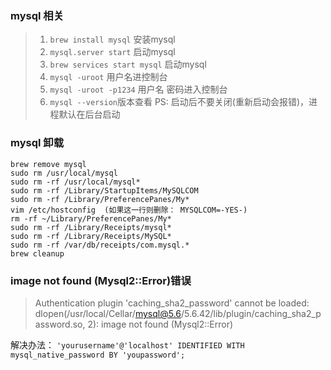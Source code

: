 ### mysql 相关
>1. `brew install mysql` 安装mysql
>2. `mysql.server start` 启动mysql
>3. `brew services start mysql` 启动mysql
>4. `mysql -uroot` 用户名进控制台
>5. `mysql -uroot -p1234` 用户名 密码进入控制台
>6. `mysql --version`版本查看
>PS: 启动后不要关闭(重新启动会报错)，进程默认在后台启动

### mysql 卸载
```
brew remove mysql
sudo rm /usr/local/mysql
sudo rm -rf /usr/local/mysql*
sudo rm -rf /Library/StartupItems/MySQLCOM
sudo rm -rf /Library/PreferencePanes/My*
vim /etc/hostconfig  (如果这一行则删除： MYSQLCOM=-YES-)
rm -rf ~/Library/PreferencePanes/My*
sudo rm -rf /Library/Receipts/mysql*
sudo rm -rf /Library/Receipts/MySQL*
sudo rm -rf /var/db/receipts/com.mysql.*
brew cleanup
```

### image not found (Mysql2::Error)错误
>Authentication plugin 'caching_sha2_password' cannot be loaded: dlopen(/usr/local/Cellar/mysql@5.6/5.6.42/lib/plugin/caching_sha2_password.so, 2): image not found (Mysql2::Error)

解决办法：
`'yourusername'@'localhost' IDENTIFIED WITH mysql_native_password BY 'youpassword';`
